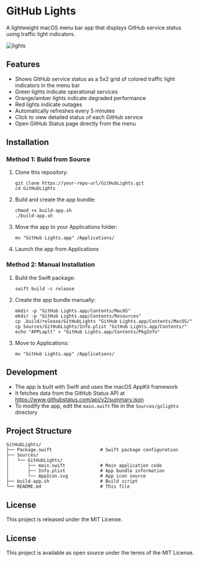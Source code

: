 # GitHub Lights

A lightweight macOS menu bar app that displays GitHub service status using traffic light indicators.

![lights](https://github.com/user-attachments/assets/bb1826be-6a65-4145-b88c-c5dbed057aea)


## Features

- Shows GitHub service status as a 5x2 grid of colored traffic light indicators in the menu bar
- Green lights indicate operational services
- Orange/amber lights indicate degraded performance
- Red lights indicate outages
- Automatically refreshes every 5 minutes
- Click to view detailed status of each GitHub service
- Open GitHub Status page directly from the menu

## Installation

### Method 1: Build from Source

1. Clone this repository:
   ```
   git clone https://your-repo-url/GitHubLights.git
   cd GitHubLights
   ```

2. Build and create the app bundle:
   ```
   chmod +x build-app.sh
   ./build-app.sh
   ```

3. Move the app to your Applications folder:
   ```
   mv "GitHub Lights.app" /Applications/
   ```

4. Launch the app from Applications

### Method 2: Manual Installation

1. Build the Swift package:
   ```
   swift build -c release
   ```

2. Create the app bundle manually:
   ```
   mkdir -p "GitHub Lights.app/Contents/MacOS"
   mkdir -p "GitHub Lights.app/Contents/Resources"
   cp .build/release/GitHubLights "GitHub Lights.app/Contents/MacOS/"
   cp Sources/GitHubLights/Info.plist "GitHub Lights.app/Contents/"
   echo "APPLaplt" > "GitHub Lights.app/Contents/PkgInfo"
   ```

3. Move to Applications:
   ```
   mv "GitHub Lights.app" /Applications/
   ```

## Development

- The app is built with Swift and uses the macOS AppKit framework
- It fetches data from the GitHub Status API at https://www.githubstatus.com/api/v2/summary.json
- To modify the app, edit the `main.swift` file in the `Sources/gslights` directory

## Project Structure

```
GitHubLights/
├── Package.swift                  # Swift package configuration
├── Sources/
│   └── GitHubLights/
│       ├── main.swift             # Main application code
│       ├── Info.plist             # App bundle information
│       └── AppIcon.svg            # App icon source
├── build-app.sh                   # Build script
└── README.md                      # This file
```

## License

This project is released under the MIT License.

## License

This project is available as open source under the terms of the MIT License.
